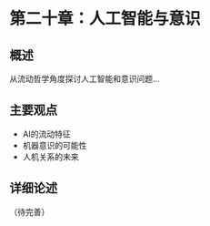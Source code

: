 # 第二十章：人工智能与意识

## 概述

从流动哲学角度探讨人工智能和意识问题...

## 主要观点

- AI的流动特征
- 机器意识的可能性
- 人机关系的未来

## 详细论述

（待完善）